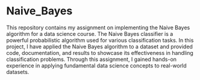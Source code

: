 # Naive_Bayes
This repository contains my assignment on implementing the Naive Bayes algorithm for a data science course. The Naive Bayes classifier is a powerful probabilistic algorithm used for various classification tasks. In this project, I have applied the Naive Bayes algorithm to a dataset and provided code, documentation, and results to showcase its effectiveness in handling classification problems. Through this assignment, I gained hands-on experience in applying fundamental data science concepts to real-world datasets.
